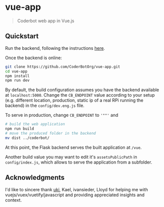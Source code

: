# vue-app

> Coderbot web app in Vue.js

## Quickstart

Run the backend, following the instructions [here](https://github.com/CoderBotOrg/coderbot/blob/develop/README.md).

Once the backend is online:

```bash
git clone https://github.com/CoderBotOrg/vue-app.git
cd vue-app
npm install
npm run dev
```

By default, the build configuration assumes you have the backend available at `localhost:5000`. Change the `CB_ENDPOINT` value according to your setup (e.g. different location, production, static ip of a real RPi running the backend) in the `config/dev.eng.js` file.

To serve in production, change `CB_ENDPOINT` to `'""'` and

```bash
# build the web application
npm run build
# move the produced folder in the backend
mv dist ../coderbot/
```

At this point, the Flask backend serves the built application at `/vue`.

Another build value you may want to edit it's `assetsPublicPath` in `config/index.js`, which allows to serve the application from a subfolder.

## Acknowledgments

I'd like to sincere thank [uki](https://uki.nz/cv), Kael, ivansieder, Lloyd for helping me with vuejs/vuex/vuetify/javascript and providing appreciated insights and context.